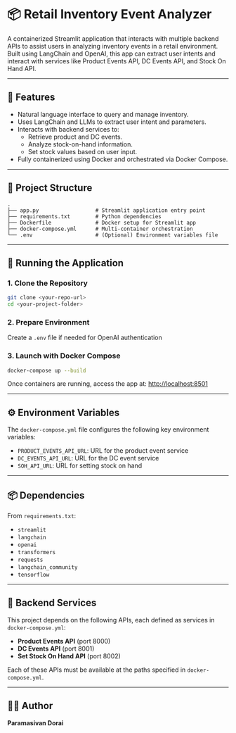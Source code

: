 
# 📦 Retail Inventory Event Analyzer

A containerized Streamlit application that interacts with multiple backend APIs to assist users in analyzing inventory events in a retail environment. Built using LangChain and OpenAI, this app can extract user intents and interact with services like Product Events API, DC Events API, and Stock On Hand API.

---

## 🚀 Features

- Natural language interface to query and manage inventory.
- Uses LangChain and LLMs to extract user intent and parameters.
- Interacts with backend services to:
  - Retrieve product and DC events.
  - Analyze stock-on-hand information.
  - Set stock values based on user input.
- Fully containerized using Docker and orchestrated via Docker Compose.

---

## 🧱 Project Structure

```plaintext
.
├── app.py                  # Streamlit application entry point
├── requirements.txt        # Python dependencies
├── Dockerfile              # Docker setup for Streamlit app
├── docker-compose.yml      # Multi-container orchestration
└── .env                    # (Optional) Environment variables file
```

---

## 🐳 Running the Application

### 1. Clone the Repository

```bash
git clone <your-repo-url>
cd <your-project-folder>
```

### 2. Prepare Environment

Create a `.env` file if needed for OpenAI authentication

### 3. Launch with Docker Compose

```bash
docker-compose up --build
```

Once containers are running, access the app at: [http://localhost:8501](http://localhost:8501)

---

## ⚙️ Environment Variables

The `docker-compose.yml` file configures the following key environment variables:

- `PRODUCT_EVENTS_API_URL`: URL for the product event service
- `DC_EVENTS_API_URL`: URL for the DC event service
- `SOH_API_URL`: URL for setting stock on hand

---

## 📦 Dependencies

From `requirements.txt`:

- `streamlit`
- `langchain`
- `openai`
- `transformers`
- `requests`
- `langchain_community`
- `tensorflow`

---

## 🔧 Backend Services

This project depends on the following APIs, each defined as services in `docker-compose.yml`:

- **Product Events API** (port 8000)
- **DC Events API** (port 8001)
- **Set Stock On Hand API** (port 8002)

Each of these APIs must be available at the paths specified in `docker-compose.yml`.

---

## 👨‍💻 Author

**Paramasivan Dorai**
